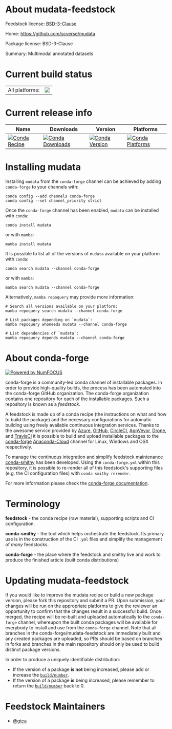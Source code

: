 About mudata-feedstock
======================

Feedstock license: [BSD-3-Clause](https://github.com/conda-forge/mudata-feedstock/blob/main/LICENSE.txt)

Home: https://github.com/scverse/mudata

Package license: BSD-3-Clause

Summary: Multimodal annotated datasets

Current build status
====================


<table><tr><td>All platforms:</td>
    <td>
      <a href="https://dev.azure.com/conda-forge/feedstock-builds/_build/latest?definitionId=15289&branchName=main">
        <img src="https://dev.azure.com/conda-forge/feedstock-builds/_apis/build/status/mudata-feedstock?branchName=main">
      </a>
    </td>
  </tr>
</table>

Current release info
====================

| Name | Downloads | Version | Platforms |
| --- | --- | --- | --- |
| [![Conda Recipe](https://img.shields.io/badge/recipe-mudata-green.svg)](https://anaconda.org/conda-forge/mudata) | [![Conda Downloads](https://img.shields.io/conda/dn/conda-forge/mudata.svg)](https://anaconda.org/conda-forge/mudata) | [![Conda Version](https://img.shields.io/conda/vn/conda-forge/mudata.svg)](https://anaconda.org/conda-forge/mudata) | [![Conda Platforms](https://img.shields.io/conda/pn/conda-forge/mudata.svg)](https://anaconda.org/conda-forge/mudata) |

Installing mudata
=================

Installing `mudata` from the `conda-forge` channel can be achieved by adding `conda-forge` to your channels with:

```
conda config --add channels conda-forge
conda config --set channel_priority strict
```

Once the `conda-forge` channel has been enabled, `mudata` can be installed with `conda`:

```
conda install mudata
```

or with `mamba`:

```
mamba install mudata
```

It is possible to list all of the versions of `mudata` available on your platform with `conda`:

```
conda search mudata --channel conda-forge
```

or with `mamba`:

```
mamba search mudata --channel conda-forge
```

Alternatively, `mamba repoquery` may provide more information:

```
# Search all versions available on your platform:
mamba repoquery search mudata --channel conda-forge

# List packages depending on `mudata`:
mamba repoquery whoneeds mudata --channel conda-forge

# List dependencies of `mudata`:
mamba repoquery depends mudata --channel conda-forge
```


About conda-forge
=================

[![Powered by
NumFOCUS](https://img.shields.io/badge/powered%20by-NumFOCUS-orange.svg?style=flat&colorA=E1523D&colorB=007D8A)](https://numfocus.org)

conda-forge is a community-led conda channel of installable packages.
In order to provide high-quality builds, the process has been automated into the
conda-forge GitHub organization. The conda-forge organization contains one repository
for each of the installable packages. Such a repository is known as a *feedstock*.

A feedstock is made up of a conda recipe (the instructions on what and how to build
the package) and the necessary configurations for automatic building using freely
available continuous integration services. Thanks to the awesome service provided by
[Azure](https://azure.microsoft.com/en-us/services/devops/), [GitHub](https://github.com/),
[CircleCI](https://circleci.com/), [AppVeyor](https://www.appveyor.com/),
[Drone](https://cloud.drone.io/welcome), and [TravisCI](https://travis-ci.com/)
it is possible to build and upload installable packages to the
[conda-forge](https://anaconda.org/conda-forge) [Anaconda-Cloud](https://anaconda.org/)
channel for Linux, Windows and OSX respectively.

To manage the continuous integration and simplify feedstock maintenance
[conda-smithy](https://github.com/conda-forge/conda-smithy) has been developed.
Using the ``conda-forge.yml`` within this repository, it is possible to re-render all of
this feedstock's supporting files (e.g. the CI configuration files) with ``conda smithy rerender``.

For more information please check the [conda-forge documentation](https://conda-forge.org/docs/).

Terminology
===========

**feedstock** - the conda recipe (raw material), supporting scripts and CI configuration.

**conda-smithy** - the tool which helps orchestrate the feedstock.
                   Its primary use is in the construction of the CI ``.yml`` files
                   and simplify the management of *many* feedstocks.

**conda-forge** - the place where the feedstock and smithy live and work to
                  produce the finished article (built conda distributions)


Updating mudata-feedstock
=========================

If you would like to improve the mudata recipe or build a new
package version, please fork this repository and submit a PR. Upon submission,
your changes will be run on the appropriate platforms to give the reviewer an
opportunity to confirm that the changes result in a successful build. Once
merged, the recipe will be re-built and uploaded automatically to the
`conda-forge` channel, whereupon the built conda packages will be available for
everybody to install and use from the `conda-forge` channel.
Note that all branches in the conda-forge/mudata-feedstock are
immediately built and any created packages are uploaded, so PRs should be based
on branches in forks and branches in the main repository should only be used to
build distinct package versions.

In order to produce a uniquely identifiable distribution:
 * If the version of a package **is not** being increased, please add or increase
   the [``build/number``](https://docs.conda.io/projects/conda-build/en/latest/resources/define-metadata.html#build-number-and-string).
 * If the version of a package **is** being increased, please remember to return
   the [``build/number``](https://docs.conda.io/projects/conda-build/en/latest/resources/define-metadata.html#build-number-and-string)
   back to 0.

Feedstock Maintainers
=====================

* [@gtca](https://github.com/gtca/)

